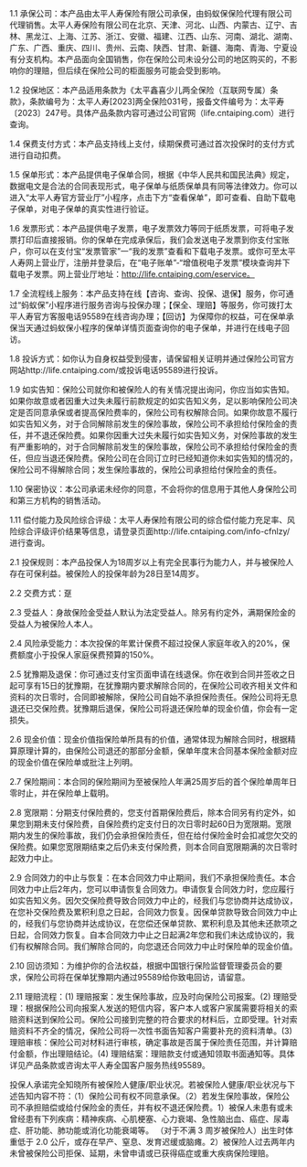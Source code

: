 1.1 承保公司：本产品由太平人寿保险有限公司承保，由蚂蚁保保险代理有限公司代理销售。太平人寿保险有限公司在北京、天津、河北、山西、内蒙古、辽宁、吉林、黑龙江、上海、江苏、浙江、安徽、福建、江西、山东、河南、湖北、湖南、广东、广西、重庆、四川、贵州、云南、陕西、甘肃、新疆、海南、青海、宁夏设有分支机构。本产品面向全国销售，你在保险公司未设分公司的地区购买的，不影响你的理赔，但后续在保险公司的柜面服务可能会受到影响。

1.2 投保地区：本产品适用条款为《太平鑫喜少儿两全保险（互联网专属）条款》，条款编号为：太平人寿[2023]两全保险031号，报备文件编号为：太平寿〔2023〕247号。具体产品条款内容可通过公司官网（life.cntaiping.com）进行查询。

1.4 保费支付方式：本产品支持线上支付，续期保费可通过首次投保时的支付方式进行自动扣费。

1.5 保单形式：本产品提供电子保单合同，根据《中华人民共和国民法典》规定，数据电文是合法的合同表现形式，电子保单与纸质保单具有同等法律效力。你可以进入“太平人寿官方营业厅”小程序，点击下方“查看保单”，即可查看、自助下载电子保单，对电子保单的真实性进行验证。

1.6 发票形式：本产品提供电子发票，电子发票效力等同于纸质发票，可将电子发票打印后直接报销。你的保单在完成承保后，我们会发送电子发票到你支付宝账户，你可以在支付宝“发票管家”一“我的发票”查看和下载电子发票。或你可至太平人寿网上营业厅，注册并登录后，在“电子账单”-“增值税电子发票”模块查询并下载电子发票。网上营业厅地址：http://life.cntaiping.com/eservice。

1.7 全流程线上服务：本产品支持在线【咨询、查询、投保、退保】服务，你可通过“蚂蚁保”小程序进行服务咨询与投保办理；【保全、理赔】等服务，你可拨打太平人寿官方客服电话95589在线咨询办理；【回访】为保障你的权益，可在保单承保当天通过蚂蚁保小程序的保单详情页面查询你的电子保单，并进行在线电子回访。

1.8 投诉方式：如你认为自身权益受到侵害，请保留相关证明并通过保险公司官方网站http://life.cntaiping.com/或投诉电话95589进行投诉。

1.9 如实告知：保险公司就你和被保险人的有关情况提出询问，你应当如实告知。如果你故意或者因重大过失未履行前款规定的如实告知义务，足以影响保险公司决定是否同意承保或者提高保险费率的，保险公司有权解除合同。如果你故意不履行如实告知义务，对于合同解除前发生的保险事故，保险公司不承担给付保险金的责任，并不退还保险费。如果你因重大过失未履行如实告知义务，对保险事故的发生有严重影响的，对于合同解除前发生的保险事故，保险公司不承担给付保险金的责任，但应当退还保险费。保险公司在合同订立时已经知道你未如实告知的情况的，保险公司不得解除合同；发生保险事故的，保险公司承担给付保险金的责任。

1.10 保密协议：本公司承诺未经你的同意，不会将你的信息用于其他人身保险公司和第三方机构的销售活动。

1.11 偿付能力及风险综合评级：太平人寿保险有限公司的综合偿付能力充足率、风险综合评级评价结果等信息，请登录页面http://life.cntaiping.com/info-cfnlzy/进行查询。

2.1 投保规则：本产品投保人为18周岁以上有完全民事行为能力人，并与被保险人存在可保利益。被保险人的投保年龄为28日至14周岁。

2.2 交费方式：趸

2.3 受益人：身故保险金受益人默认为法定受益人。除另有约定外，满期保险金的受益人为被保险人本人。

2.4 风险承受能力：本次投保的年累计保费不超过投保人家庭年收入的20%，保费额度小于投保人家庭保费预算的150%。

2.5 犹豫期及退保：你可通过支付宝页面申请在线退保。你在收到合同并签收之日起可享有15日的犹豫期，在犹豫期内要求解除合同的，在保险公司收齐相关文件和资料的次日零时，合同即被解除，保险公司自始不承担保险责任。保险公司将无息退还已交保险费。犹豫期后退保，保险公司将退还保险单的现金价值，你会有一定损失。

2.6 现金价值：现金价值指保险单所具有的价值，通常体现为解除合同时，根据精算原理计算的，由保险公司退还的那部分金额，保单年度末合同基本保险金额对应的现金价值在保险单或批注上列明。

2.7 保险期间：本合同的保险期间为至被保险人年满25周岁后的首个保险单周年日零时止，并在保险单上载明。

2.8 宽限期：分期支付保险费的，您支付首期保险费后，除本合同另有约定外，如果您到期未支付保险费，自保险费约定支付日的次日零时起60日为宽限期。宽限期内发生的保险事故，我们仍会承担保险责任，但在给付保险金时会扣减您欠交的保险费。如果您宽限期结束之后仍未支付保险费，则本合同自宽限期满的次日零时起效力中止。

2.9 合同效力的中止与恢复：在本合同效力中止期间，我们不承担保险责任。本合同效力中止后2年内，您可以申请恢复合同效力。申请恢复合同效力时，您应履行如实告知义务。因欠交保险费导致合同效力中止的，经我们与您协商并达成协议，在您补交保险费及累积利息之日起，合同效力恢复。因保单贷款导致合同效力中止的，经我们与您协商并达成协议，在您偿还保单贷款、累积利息及其他未还款项之日起，合同效力恢复。自本合同效力中止之日起满2年您和我们未达成协议的，我们有权解除合同。我们解除合同的，向您退还合同效力中止时保险单的现金价值。

2.10 回访须知：为维护你的合法权益，根据中国银行保险监督管理委员会的要求，保险公司将在保单犹豫期内通过95589给你致电回访，请留意。

2.11 理赔流程：(1) 理赔报案：发生保险事故，应及时向保险公司报案。(2) 理赔受理：根据保险公司向报案人发送的短信内容，客户本人或客户家属需要将相关的索赔资料送到保险公司。保险公司接到完整的符合要求的材料后，立即受理。针对索赔资料不齐全的情况，保险公司将一次性书面告知客户需要补充的资料清单。(3) 理赔审核：保险公司对材料进行审核，确定事故是否属于保险责任范围，并计算赔付金额，作出理赔结论。(4) 理赔结案：理赔款支付或通知领取书面通知等。具体详见产品条款或咨询太平人寿全国客户服务热线95589。

投保人承诺完全知晓所有被保险人健康/职业状况。若被保险人健康/职业状况与下述告知内容不符：（1）保险公司有权不同意承保。（2）若发生保险事故，保险公司不承担赔偿或给付保险金的责任，并有权不退还保险费。1）被保人未患有或未曾经患有下列疾病：精神疾病、心肌梗塞、心力衰竭、急性脑出血、癌症、尿毒症、肝功能、肺功能或消化功能衰竭等。 （对于不满 3 周岁被保险人）出生时体重低于 2.0 公斤，或存在早产、窒息、发育迟缓或脑瘫。2）被保险人过去两年内未曾被保险公司拒保、延期，未曾申请或已获得癌症或重大疾病保险理赔。